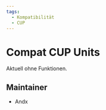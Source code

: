 ```yaml
---
tags:
  - Kompatibilität
  - CUP
---
```


# Compat CUP Units

Aktuell ohne Funktionen.

## Maintainer

- Andx
